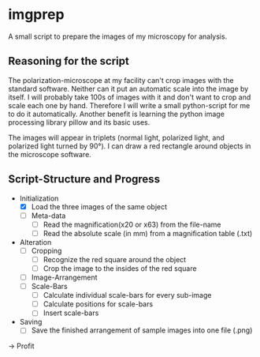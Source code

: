 # imgprep

A small script to prepare the images of my microscopy for analysis.

## Reasoning for the script

The polarization-microscope at my facility can't crop images with the standard software. Neither can it put an automatic scale into the image by itself. I will probably take 100s of images with it and don't want to crop and scale each one by hand.
Therefore I will write a small python-script for me to do it automatically. Another benefit is learning the python image processing library pillow and its basic uses.

The images will appear in triplets (normal light, polarized light, and polarized light turned by 90°). I can draw a red rectangle around objects in the microscope software.

## Script-Structure and Progress

- Initialization
  - [x] Load the three images of the same object
  - [ ] Meta-data
    - [ ] Read the magnification(x20 or x63) from the file-name
    - [ ] Read the absolute scale (in mm) from a magnification table (.txt)
- Alteration
  - [ ] Cropping
    - [ ] Recognize the red square around the object
    - [ ] Crop the image to the insides of the red square
  - [ ] Image-Arrangement
  - [ ] Scale-Bars
    - [ ] Calculate individual scale-bars for every sub-image
    - [ ] Calculate positions for scale-bars
    - [ ] Insert scale-bars
- Saving
  - [ ] Save the finished arrangement of sample images into one file (.png)

-> Profit
